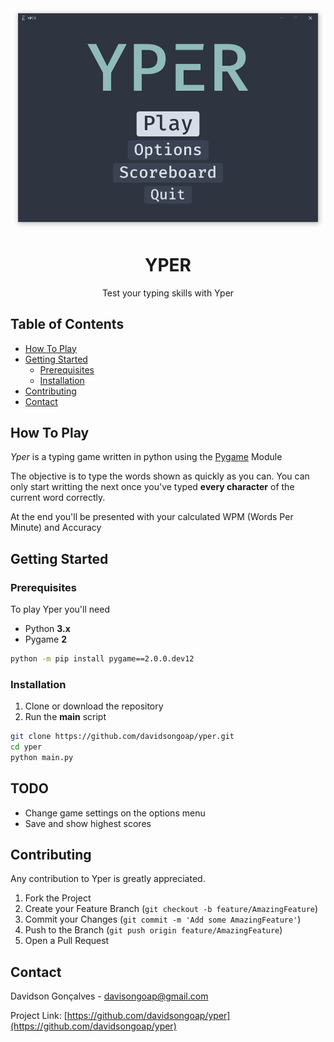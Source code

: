 <br />
<p align="center">
    <img src="images/demo.gif" alt="Demo">

  <h1 align="center">YPER</h1>
  <p align="center">
    Test your typing skills with Yper
  </p>
</p>

<!-- TABLE OF CONTENTS -->

## Table of Contents

- [How To Play](#how-to-play)
- [Getting Started](#getting-started)
  - [Prerequisites](#prerequisites)
  - [Installation](#installation)
- [Contributing](#contributing)
- [Contact](#contact)

<!-- ABOUT THE PROJECT -->

## How To Play

_Yper_ is a typing game written in python using the [Pygame](https://www.pygame.org/) Module

The objective is to type the words shown as quickly as you can. You can only start writting the next once you've typed **every character** of the current word correctly.

At the end you'll be presented with your calculated WPM (Words Per Minute) and Accuracy

<!-- GETTING STARTED -->

## Getting Started

### Prerequisites

To play Yper you'll need

- Python **3.x**
- Pygame **2**

```sh
python -m pip install pygame==2.0.0.dev12
```

### Installation

1. Clone or download the repository
2. Run the **main** script

```sh
git clone https://github.com/davidsongoap/yper.git
cd yper
python main.py
```

<!-- TODO -->

## TODO

- Change game settings on the options menu
- Save and show highest scores

<!-- CONTRIBUTING -->

## Contributing

Any contribution to Yper is greatly appreciated.

1. Fork the Project
2. Create your Feature Branch (`git checkout -b feature/AmazingFeature`)
3. Commit your Changes (`git commit -m 'Add some AmazingFeature'`)
4. Push to the Branch (`git push origin feature/AmazingFeature`)
5. Open a Pull Request

<!-- CONTACT -->

## Contact

Davidson Gonçalves - davisongoap@gmail.com

Project Link: [https://github.com/davidsongoap/yper](https://github.com/davidsongoap/yper)
